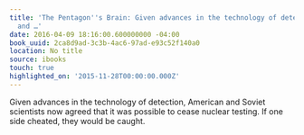```yaml
---
title: 'The Pentagon''s Brain: Given advances in the technology of detection, American
  and …'
date: 2016-04-09 18:16:00.600000000 -04:00
book_uuid: 2ca8d9ad-3c3b-4ac6-97ad-e93c52f140a0
location: No title
source: ibooks
touch: true
highlighted_on: '2015-11-28T00:00:00.000Z'
---
```


Given advances in the technology of detection, American and Soviet scientists now agreed that it was possible to cease nuclear testing. If one side cheated, they would be caught.
